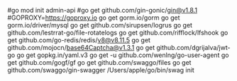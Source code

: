#go mod init admin-api
#go get github.com/gin-gonic/gin@v1.8.1
#GOPROXY=https://goproxy.io
go get gorm.io/gorm
go get gorm.io/driver/mysql
go get github.com/sirupsen/logrus
go get github.com/lestrrat-go/file-rotatelogs
go get github.com/rifflock/lfshook
go get github.com/go-redis/redis/v8@v8.11.5
go get github.com/mojocn/base64Captcha@v1.3.1
go get github.com/dgrijalva/jwt-go
go get gopkg.in/yaml.v3
go get -u github.com/wenlng/go-user-agent
go get github.com/gogf/gf
go get github.com/swaggo/files
go get github.com/swaggo/gin-swagger
/Users/apple/go/bin/swag  init